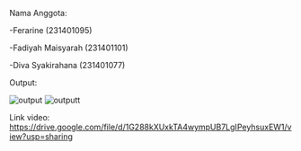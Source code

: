 Nama Anggota:

-Ferarine          (231401095)

-Fadiyah Maisyarah (231401101)

-Diva Syakirahana  (231401077)


Output:


![output](https://github.com/fadiyahmaisyarah/UAS-Lab-4-Pokemon/assets/167690668/2e3690d9-f506-4ef9-a4c0-7203d5b28637)
![outputt](https://github.com/fadiyahmaisyarah/UAS-Lab-4-Pokemon/assets/167690668/d6c54901-bdbb-4cb0-acc8-14d923f5e813)


Link video: https://drive.google.com/file/d/1G288kXUxkTA4wympUB7LgIPeyhsuxEW1/view?usp=sharing
